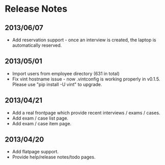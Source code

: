 Release Notes
====

## 2013/06/07

* Add reservation support - once an interview is created, the laptop is automatically reserved.

## 2013/05/01

* Import users from employee directory (631 in total)
* Fix vint hostname issue - now .vintconfig is working properly in v0.1.5.
  Please use "pip install -U vint" to upgrade.


## 2013/04/21

* Add a real frontpage which provide recent interviews / exams / cases.
* Add exam / case list page.
* Add exam / case item page.

## 2013/04/20

* Add flatpage support.
* Provide help/release notes/todo pages.

